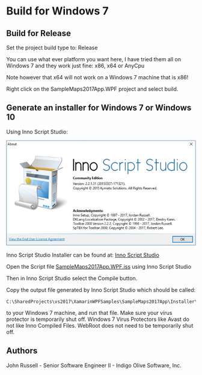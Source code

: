 # Build for Windows 7

## Build for Release

Set the project build type to: Release

You can use what ever platform you want here, I have tried them all on Windows 7 and they work just fine: x86, x64 or AnyCpu

Note however that x64 will not work on a Windows 7 machine that is x86!

Right click on the SampleMaps2017App.WPF project and select build.

## Generate an installer for Windows 7 or Windows 10

Using Inno Script Studio:

![About Inno Script Studio](../images/AboutInno.jpg)

Inno Script Studio Installer can be found at: [Inno Script Studio](https://www.kymoto.org/products/inno-script-studio)

Open the Script file [SampleMaps2017App.WPF.iss](../SampleMaps2017App/Inno/SampleMaps2017App.WPF.iss) using Inno Script Studio

Then in Inno Script Studio select the Compile button.

Copy the output file generated by Inno Script Studio which should be called: 

    C:\SharedProjects\vs2017\XamarinWPFSamples\SampleMaps2017App\Installer\WPFv010000\SampleMaps2017AppWPF010000Setup.exe

to your Windows 7 machine, and run that file.  Make sure your virus protector is temporarily shut off.  Windows 7 Virus Protectors like Avast do not like Inno Compiled Files.  WebRoot does not need to be temporarily shut off.

## Authors

John Russell - Senior Software Engineer II - Indigo Olive Software, Inc.


